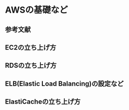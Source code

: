 # AWSの基礎など
## 参考文献
## EC2の立ち上げ方
## RDSの立ち上げ方
## ELB(Elastic Load Balancing)の設定など
## ElastiCacheの立ち上げ方
